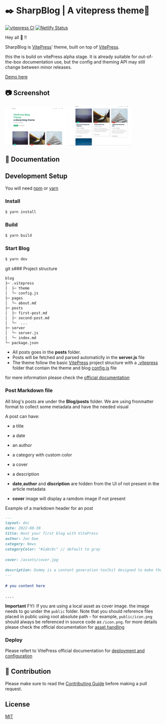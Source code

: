 # ✒️ SharpBlog | A vitepress theme🌟
[![vitepress CI](https://github.com/ahdbk/vitepress-blog-sharp/actions/workflows/CI.yml/badge.svg)](https://github.com/ahdbk/vitepress-blog-sharp/actions/workflows/CI.yml)
[![Netlify Status](https://api.netlify.com/api/v1/badges/8b2c9df8-24bd-4eca-add1-1ec0c251a22d/deploy-status)](https://app.netlify.com/sites/vitepress-blog-sharp/deploys)

Hey all 👋 !!

SharpBlog is [VitePress](https://vitepress.vuejs.org/)' theme, built on top of [VitePress](https://github.com/vuejs/vitepress).

this the is build on vitePress alpha stage. It is already suitable for out-of-the-box documentation use, but the config and theming API may still change between minor releases.

[Demo here](https://vitepress-blog-sharp.netlify.app/)

## 📷 Screenshot
   <img title="blog" src="screenshots/01.png" width="40%"/>
   <img title="blog" src="screenshots/02.png" width="40%"/>

## 📔 Documentation
## Development Setup

You will need [npm](https://nodejs.org/) or [yarn](https://yarnpkg.com/cli/install)

### Install

```sh
$ yarn install
```
### Build

```sh
$ yarn build
```
### Start Blog

```sh
$ yarn dev
```
git s### Project structure
```
blog
├─ .vitepress
│  ├─ theme
│  └─ config.js
├─ pages
│  └─ about.md
├─ posts
│  ├─ first-post.md
│  ├─ second-post.md
│  └─  ...
├─ server
│  └─ server.js
│  └─ index.md
└─ package.json
```

- All posts goes in the **posts** folder.
- Posts will be fetched and parsed automaticlly in the **server.js** file
- The theme follow the basic [VitePress](https://vitepress.vuejs.org/) project structure with a [.vitepress](https://github.com/ahdbk/vitepress-blog-sharp/tree/main/.vitepress) folder that contain the theme and blog [config.js](https://github.com/ahdbk/vitepress-blog-sharp/blob/main/.vitepress/config.js) file

for mere information please check the [official documentation](https://vitepress.vuejs.org/)
### Post Markdown file
All blog's posts are under the **Blog/posts** folder.
We are using fronmatter format to collect some metadata and have the needed visual

A post can have: 
- a title
- a date 
- an author 
- a category with custom color
- a cover 
- a description 

- **date**,**author** and **discription** are hidden from the UI of not present in the article metadata
- **cover** image will display a ramdom image if not present

Example of a markdown header for an post 
```markdown
---
layout: doc
date: 2022-08-30
title: Host your first blog with VitePress
author: Jon Doe
category: News
categoryColor: "#1abc9c" // default to gray

cover: /assets/cover.jpg

description: Dummy is a content generation toolkit designed to make the development, testing and presentation of web prototypes less time consuming and more realistic.
---

# you content here 

....
```
**Important**
FYI: If you are using a local asset as cover image. the image needs to go under the `public` folder.
Note that you should reference files placed in public using root absolute path - for example, `public/icon.png` should always be referenced in source code as `/icon.png`. for more details please check the official documentation for [asset handling](https://vitepress.vuejs.org/guide/asset-handling#public-files) 


### Deploy

Please refert to VitePress official documentation for [deployment and configuration](https://vitepress.vuejs.org/guide/deploying)

## 🙌 Contribution

Please make sure to read the [Contributing Guide](https://github.com/ahdbk/vitepress-blog-sharp/blob/main/contributing.md) before making a pull request.


## License
[MIT](https://github.com/vitepress-blog-sharp/blob/main/LICENSE)
